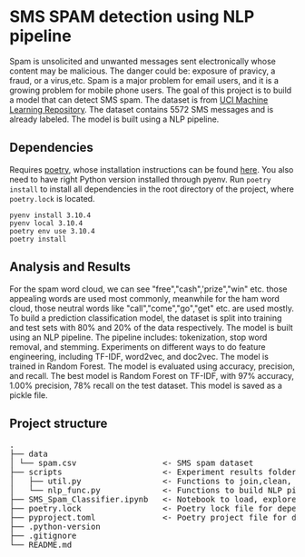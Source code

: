 # SMS SPAM detection using NLP pipeline
Spam is unsolicited and unwanted messages sent electronically whose content may be malicious. The danger could be: exposure of pravicy, a fraud, or a virus,etc. Spam is a major problem for email users, and it is a growing problem for mobile phone users. The goal of this project is to build a model that can detect SMS spam. The dataset is from [UCI Machine Learning Repository](https://archive.ics.uci.edu/ml/datasets/sms+spam+collection). The dataset contains 5572 SMS messages and is already labeled. The model is built using a NLP pipeline. 

## Dependencies
Requires [poetry](https://python-poetry.org/), whose installation instructions can be found [here](https://python-poetry.org/docs/#installing-with-the-official-installer). You also need to have right Python version installed through pyenv. Run `poetry install` to install all dependencies in the root directory of the project, where `poetry.lock` is located.

```
pyenv install 3.10.4
pyenv local 3.10.4
poetry env use 3.10.4
poetry install

```

## Analysis and Results
For the spam word cloud, we can see "free","cash",'prize","win" etc. those appealing words are used most commonly, meanwhile for the ham word cloud, those neutral words like "call","come","go","get" etc. are used mostly. To build a prediction classification model, the dataset is split into training and test sets with 80% and 20% of the data respectively. The model is built using an NLP pipeline. The pipeline includes: tokenization, stop word removal, and stemming. Experiments on different ways to do feature engineering, including TF-IDF, word2vec, and doc2vec. The model is trained in Random Forest. The model is evaluated using accuracy, precision, and recall. The best model is Random Forest on TF-IDF, with 97% accuracy, 1.00% precision, 78% recall on the test dataset. This model is saved as a pickle file.

## Project structure 
<pre>
.
├── data
│ └── spam.csv                  <- SMS spam dataset
├── scripts                     <- Experiment results folder
│   ├── util.py                 <- Functions to join,clean, tokenize text, word frequency
│   └── nlp_func.py             <- Functions to build NLP pipeline, train, test, and evaluate model
├── SMS_Spam_Classifier.ipynb   <- Notebook to load, explore, and preprocess data, create models
├── poetry.lock                 <- Poetry lock file for dependencies
├── pyproject.toml              <- Poetry project file for dependencies
├── .python-version          
├── .gitignore
└── README.md
 
</pre>